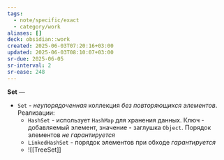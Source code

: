 ```yaml
---
tags:
  - note/specific/exact
  - category/work
aliases: []
deck: obsidian::work
created: 2025-06-03T07:20:16+03:00
updated: 2025-06-03T08:10:07+03:00
sr-due: 2025-06-05
sr-interval: 2
sr-ease: 248
---
```


**Set**
—
- `Set` - *неупорядоченная* коллекция *без повторяющихся элементов*. Реализации:
	- `HashSet` - использует `HashMap` для хранения данных. Ключ - добавляемый элемент, значение - заглушка `Object`. Порядок элементов *не гарантируется*
	- `LinkedHashSet` - порядок элементов при обходе *гарантируется*
	- ![[TreeSet]]
